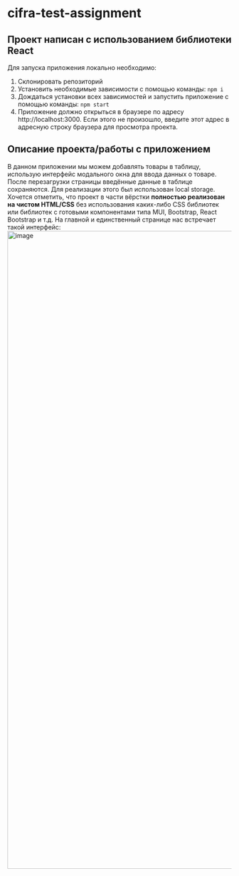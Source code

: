 # cifra-test-assignment
## Проект написан с использованием библиотеки React
Для запуска приложения локально необходимо:
1. Cклонировать репозиторий
2. Установить необходимые зависимости с помощью команды: `npm i`
3. Дождаться установки всех зависимостей и запустить приложение с помощью команды: `npm start`
4. Приложение должно открыться в браузере по адресу http://localhost:3000. Если этого не произошло, введите этот адрес в адресную строку браузера для просмотра проекта.
## Описание проекта/работы с приложением
В данном приложении мы можем добавлять товары в таблицу, использую интерфейс модального окна для ввода данных о товаре.
После перезагрузки страницы введённые данные в таблице сохраняются. Для реализации этого был использован local storage.
Хочется отметить, что проект в части вёрстки **полностью реализован на чистом HTML/CSS** без использования каких-либо CSS библиотек или библиотек с готовыми компонентами типа MUI, Bootstrap, React Bootstrap и т.д.
На главной и единственный странице нас встречает такой интерфейс:
<img width="1432" alt="image" src="https://user-images.githubusercontent.com/101048709/203712562-6ff14259-807d-4ede-841d-e716736751f7.png">



